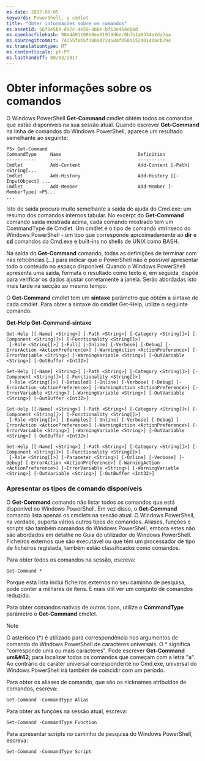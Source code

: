```yaml
---
ms.date: 2017-06-05
keywords: PowerShell, o cmdlet
title: "Obter informações sobre os comandos"
ms.assetid: 56f8e5b4-d97c-4e59-abbe-bf13e464eb0d
ms.openlocfilehash: 98e449110860ea81939d6ec0b7b1a8534a2da2aa
ms.sourcegitcommit: 74255f0b5f386a072458af058a15240140acb294
ms.translationtype: MT
ms.contentlocale: pt-PT
ms.lasthandoff: 08/03/2017
---
```

# <a name="getting-information-about-commands"></a>Obter informações sobre os comandos
O Windows PowerShell **Get-Command** cmdlet obtém todos os comandos que estão disponíveis na sua sessão atual. Quando escrever **Get-Command** na linha de comandos do Windows PowerShell, aparece um resultado semelhante ao seguinte:

```
PS> Get-Command
CommandType     Name                            Definition
-----------     ----                            ----------
Cmdlet          Add-Content                     Add-Content [-Path] <String[...
Cmdlet          Add-History                     Add-History [[-InputObject] ...
Cmdlet          Add-Member                      Add-Member [-MemberType] <PS...
...
```

Isto de saída procura muito semelhante a saída de ajuda do Cmd.exe: um resumo dos comandos internos tabular. No excerpt do **Get-Command** comando saída mostrada acima, cada comando mostrado tem um CommandType de Cmdlet. Um cmdlet é o tipo de comando intrínseco do Windows PowerShell - um tipo que corresponde aproximadamente ao **dir** e **cd** comandos da Cmd.exe e built-ins no shells de UNIX como BASH.

Na saída do **Get-Command** comando, todas as definições de terminar com nas reticências (…) para indicar que o PowerShell não é possível apresentar todo o conteúdo no espaço disponível. Quando o Windows PowerShell apresenta uma saída, formata o resultado como texto e, em seguida, dispõe para verificar os dados ajustar corretamente a janela. Serão abordadas isto mais tarde na secção ao mesmo tempo.

O **Get-Command** cmdlet tem um **sintaxe** parâmetro que obtém a sintaxe de cada cmdlet. Para obter a sintaxe do cmdlet Get-Help, utilize o seguinte comando:

**Get-Help Get-Command-sintaxe**

```
Get-Help [[-Name] <String>] [-Path <String>] [-Category <String[]>] [-Component <String[]>] [-Functionality <String[]>]
 [-Role <String[]>] [-Full] [-Online] [-Verbose] [-Debug] [-ErrorAction <ActionPreference>] [-WarningAction <ActionPreference>] [-ErrorVariable <String>] [-WarningVariable <String>] [-OutVariable <String>] [-OutBuffer <Int32>]

Get-Help [[-Name] <String>] [-Path <String>] [-Category <String[]>] [-Component <String[]>] [-Functionality <String[]>]
 [-Role <String[]>] [-Detailed] [-Online] [-Verbose] [-Debug] [-ErrorAction <ActionPreference>] [-WarningAction <ActionPreference>] [-ErrorVariable <String>] [-WarningVariable <String>] [-OutVariable <String>] [-OutBuffer <Int32>]

Get-Help [[-Name] <String>] [-Path <String>] [-Category <String[]>] [-Component <String[]>] [-Functionality <String[]>]
 [-Role <String[]>] [-Examples] [-Online] [-Verbose] [-Debug] [-ErrorAction <ActionPreference>] [-WarningAction <ActionPreference>] [-ErrorVariable <String>] [-WarningVariable <String>] [-OutVariable <String>] [-OutBuffer <Int32>]

Get-Help [[-Name] <String>] [-Path <String>] [-Category <String[]>] [-Component <String[]>] [-Functionality <String[]>]
 [-Role <String[]>] [-Parameter <String>] [-Online] [-Verbose] [-Debug] [-ErrorAction <ActionPreference>] [-WarningAction <ActionPreference>] [-ErrorVariable <String>] [-WarningVariable <String>] [-OutVariable <String>] [-OutBuffer <Int32>]
```

### <a name="displaying-available-command-types"></a>Apresentar os tipos de comando disponíveis
O **Get-Command** comando não listar todos os comandos que está disponível no Windows PowerShell. Em vez disso, o **Get-Command** comando lista apenas os cmdlets na sessão atual. O Windows PowerShell, na verdade, suporta vários outros tipos de comandos. Aliases, funções e scripts são também comandos do Windows PowerShell, embora estes não são abordados em detalhe no Guia do utilizador do Windows PowerShell. Ficheiros externos que são executável ou que têm um processador de tipo de ficheiros registada, também estão classificados como comandos.

Para obter todos os comandos na sessão, escreva:

```
Get-Command *
```

Porque esta lista inclui ficheiros externos no seu caminho de pesquisa, pode conter a milhares de itens. É mais útil ver um conjunto de comandos reduzido.

Para obter comandos nativos de outros tipos, utilize o **CommandType** parâmetro o **Get-Command** cmdlet.

> [!NOTE]
> O asterisco (\*) é utilizado para correspondência nos argumentos de comando do Windows PowerShell de caracteres universais. O \* significa "corresponde uma ou mais caracteres". Pode escrever **Get-Command um\&#42;** para localizar todos os comandos que começam com a letra "a". Ao contrário do caráter universal correspondente no Cmd.exe, universal do Windows PowerShell irá também de coincidir com um período.

Para obter os aliases de comando, que são os nicknames atribuídos de comandos, escreva:

```
Get-Command -CommandType Alias
```

Para obter as funções na sessão atual, escreva:

```
Get-Command -CommandType Function
```

Para apresentar scripts no caminho de pesquisa do Windows PowerShell, escreva:

```
Get-Command -CommandType Script
```

